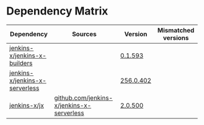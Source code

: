 # Dependency Matrix

Dependency | Sources | Version | Mismatched versions
---------- | ------- | ------- | -------------------
[jenkins-x/jenkins-x-builders](https://github.com/jenkins-x/jenkins-x-builders) |  | [0.1.593]() | 
[jenkins-x/jenkins-x-serverless](https://github.com/jenkins-x/jenkins-x-serverless) |  | [256.0.402](https://github.com/jenkins-x/jenkins-x-serverless/releases/tag/v256.0.402) | 
[jenkins-x/jx](https://github.com/jenkins-x/jx) | [github.com/jenkins-x/jenkins-x-serverless](https://github.com/jenkins-x/jenkins-x-serverless) | [2.0.500](https://github.com/jenkins-x/jx/releases/tag/v2.0.500) | 
